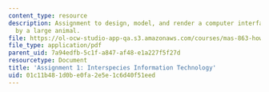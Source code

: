 ```yaml
---
content_type: resource
description: Assignment to design, model, and render a computer interface, usable
  by a large animal.
file: https://ol-ocw-studio-app-qa.s3.amazonaws.com/courses/mas-863-how-to-make-almost-anything-fall-2002/01c11b481d0be0fa2e5e1c6d40f51eed_assignment1.pdf
file_type: application/pdf
parent_uid: 7a94edfb-5c1f-a847-af48-e1a227f5f27d
resourcetype: Document
title: 'Assignment 1: Interspecies Information Technology'
uid: 01c11b48-1d0b-e0fa-2e5e-1c6d40f51eed
---
```

